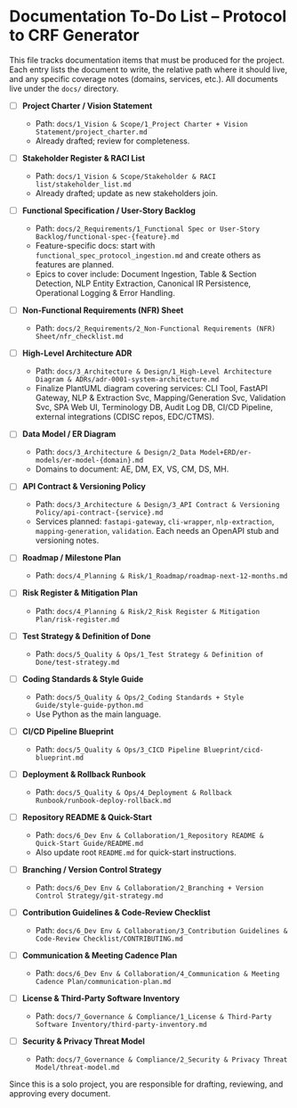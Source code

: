 # Documentation To-Do List – Protocol to CRF Generator

This file tracks documentation items that must be produced for the project. Each entry lists the document to write, the relative path where it should live, and any specific coverage notes (domains, services, etc.). All documents live under the `docs/` directory.

- [ ] **Project Charter / Vision Statement**  
  - Path: `docs/1_Vision & Scope/1_Project Charter + Vision Statement/project_charter.md`  
  - Already drafted; review for completeness.

- [ ] **Stakeholder Register & RACI List**  
  - Path: `docs/1_Vision & Scope/Stakeholder & RACI list/stakeholder_list.md`  
  - Already drafted; update as new stakeholders join.

- [ ] **Functional Specification / User-Story Backlog**  
  - Path: `docs/2_Requirements/1_Functional Spec or User-Story Backlog/functional-spec-{feature}.md`  
  - Feature-specific docs: start with `functional_spec_protocol_ingestion.md` and create others as features are planned.  
  - Epics to cover include: Document Ingestion, Table & Section Detection, NLP Entity Extraction, Canonical IR Persistence, Operational Logging & Error Handling.

- [ ] **Non-Functional Requirements (NFR) Sheet**  
  - Path: `docs/2_Requirements/2_Non-Functional Requirements (NFR) Sheet/nfr_checklist.md`

- [ ] **High-Level Architecture ADR**  
  - Path: `docs/3_Architecture & Design/1_High-Level Architecture Diagram & ADRs/adr-0001-system-architecture.md`  
  - Finalize PlantUML diagram covering services: CLI Tool, FastAPI Gateway, NLP & Extraction Svc, Mapping/Generation Svc, Validation Svc, SPA Web UI, Terminology DB, Audit Log DB, CI/CD Pipeline, external integrations (CDISC repos, EDC/CTMS).

- [ ] **Data Model / ER Diagram**  
  - Path: `docs/3_Architecture & Design/2_Data Model+ERD/er-models/er-model-{domain}.md`  
  - Domains to document: AE, DM, EX, VS, CM, DS, MH.

- [ ] **API Contract & Versioning Policy**  
  - Path: `docs/3_Architecture & Design/3_API Contract & Versioning Policy/api-contract-{service}.md`  
  - Services planned: `fastapi-gateway`, `cli-wrapper`, `nlp-extraction`, `mapping-generation`, `validation`. Each needs an OpenAPI stub and versioning notes.

- [ ] **Roadmap / Milestone Plan**  
  - Path: `docs/4_Planning & Risk/1_Roadmap/roadmap-next-12-months.md`

- [ ] **Risk Register & Mitigation Plan**  
  - Path: `docs/4_Planning & Risk/2_Risk Register & Mitigation Plan/risk-register.md`

- [ ] **Test Strategy & Definition of Done**  
  - Path: `docs/5_Quality & Ops/1_Test Strategy & Definition of Done/test-strategy.md`

- [ ] **Coding Standards & Style Guide**  
  - Path: `docs/5_Quality & Ops/2_Coding Standards + Style Guide/style-guide-python.md`  
  - Use Python as the main language.

- [ ] **CI/CD Pipeline Blueprint**  
  - Path: `docs/5_Quality & Ops/3_CICD Pipeline Blueprint/cicd-blueprint.md`

- [ ] **Deployment & Rollback Runbook**  
  - Path: `docs/5_Quality & Ops/4_Deployment & Rollback Runbook/runbook-deploy-rollback.md`

- [ ] **Repository README & Quick-Start**  
  - Path: `docs/6_Dev Env & Collaboration/1_Repository README & Quick-Start Guide/README.md`  
  - Also update root `README.md` for quick-start instructions.

- [ ] **Branching / Version Control Strategy**  
  - Path: `docs/6_Dev Env & Collaboration/2_Branching + Version Control Strategy/git-strategy.md`

- [ ] **Contribution Guidelines & Code-Review Checklist**  
  - Path: `docs/6_Dev Env & Collaboration/3_Contribution Guidelines & Code-Review Checklist/CONTRIBUTING.md`

- [ ] **Communication & Meeting Cadence Plan**  
  - Path: `docs/6_Dev Env & Collaboration/4_Communication & Meeting Cadence Plan/communication-plan.md`

- [ ] **License & Third-Party Software Inventory**  
  - Path: `docs/7_Governance & Compliance/1_License & Third-Party Software Inventory/third-party-inventory.md`

- [ ] **Security & Privacy Threat Model**  
  - Path: `docs/7_Governance & Compliance/2_Security & Privacy Threat Model/threat-model.md`

Since this is a solo project, you are responsible for drafting, reviewing, and approving every document.
